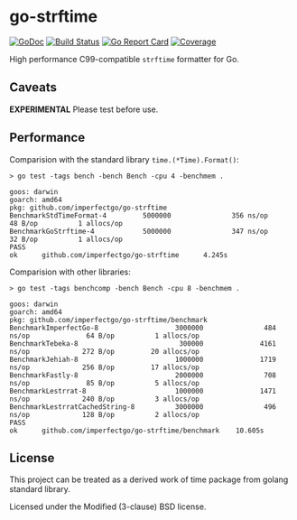 # go-strftime

[![GoDoc](https://godoc.org/github.com/imperfectgo/go-strftime?status.svg)](https://godoc.org/github.com/imperfectgo/go-strftime) 
[![Build Status](https://travis-ci.org/imperfectgo/go-strftime.svg?branch=master)](https://travis-ci.org/imperfectgo/go-strftime)
[![Go Report Card](https://goreportcard.com/badge/github.com/imperfectgo/go-strftime)](https://goreportcard.com/report/github.com/imperfectgo/go-strftime)
[![Coverage](https://codecov.io/gh/imperfectgo/go-strftime/branch/master/graph/badge.svg)](https://codecov.io/gh/imperfectgo/go-strftime)

High performance C99-compatible `strftime` formatter for Go.

## Caveats

**EXPERIMENTAL** Please test before use.

## Performance

Comparision with the standard library `time.(*Time).Format()`:

```
> go test -tags bench -bench Bench -cpu 4 -benchmem .

goos: darwin
goarch: amd64
pkg: github.com/imperfectgo/go-strftime
BenchmarkStdTimeFormat-4         5000000               356 ns/op              48 B/op          1 allocs/op
BenchmarkGoStrftime-4            5000000               347 ns/op              32 B/op          1 allocs/op
PASS
ok      github.com/imperfectgo/go-strftime      4.245s
```

Comparision with other libraries:

```
> go test -tags benchcomp -bench Bench -cpu 8 -benchmem .

goos: darwin
goarch: amd64
pkg: github.com/imperfectgo/go-strftime/benchmark
BenchmarkImperfectGo-8                   3000000               484 ns/op              64 B/op          1 allocs/op
BenchmarkTebeka-8                         300000              4161 ns/op             272 B/op         20 allocs/op
BenchmarkJehiah-8                        1000000              1719 ns/op             256 B/op         17 allocs/op
BenchmarkFastly-8                        2000000               708 ns/op              85 B/op          5 allocs/op
BenchmarkLestrrat-8                      1000000              1471 ns/op             240 B/op          3 allocs/op
BenchmarkLestrratCachedString-8          3000000               496 ns/op             128 B/op          2 allocs/op
PASS
ok      github.com/imperfectgo/go-strftime/benchmark    10.605s
```

## License

This project can be treated as a derived work of time package from golang standard library.

Licensed under the Modified (3-clause) BSD license.
